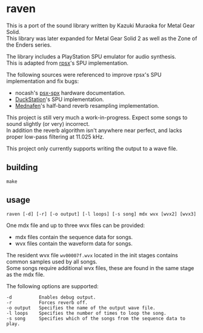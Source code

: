 # raven

This is a port of the sound library written by Kazuki Muraoka for Metal Gear Solid.<br>
This library was later expanded for Metal Gear Solid 2 as well as the Zone of the Enders series.

The library includes a PlayStation SPU emulator for audio synthesis.<br>
This is adapted from [rpsx](https://github.com/KieronJ/rpsx)'s SPU implementation.<br>

The following sources were referenced to improve rpsx's SPU implementation and fix bugs:
- nocash's [psx-spx](https://psx-spx.consoledev.net) hardware documentation.
- [DuckStation](https://github.com/stenzek/duckstation)'s SPU implementation.
- [Mednafen](https://mednafen.github.io)'s half-band reverb resampling implementation.

This project is still very much a work-in-progress. Expect some songs to sound slightly (or very) incorrect.<br>
In addition the reverb algorithm isn't anywhere near perfect, and lacks proper low-pass filtering at 11.025 kHz.

This project only currently supports writing the output to a wave file.

## building
`make`

## usage

`raven [-d] [-r] [-o output] [-l loops] [-s song] mdx wvx [wvx2] [wvx3]`

One mdx file and up to three wvx files can be provided:
- mdx files contain the sequence data for songs.
- wvx files contain the waveform data for songs.

The resident wvx file `wv00007f.wvx` located in the init stages contains common samples used by all songs.<br>
Some songs require additional wvx files, these are found in the same stage as the mdx file.

The following options are supported:
```
-d          Enables debug output.
-r          Forces reverb off.
-o output   Specifies the name of the output wave file.
-l loops    Specifies the number of times to loop the song.
-s song     Specifies which of the songs from the sequence data to play.
```
